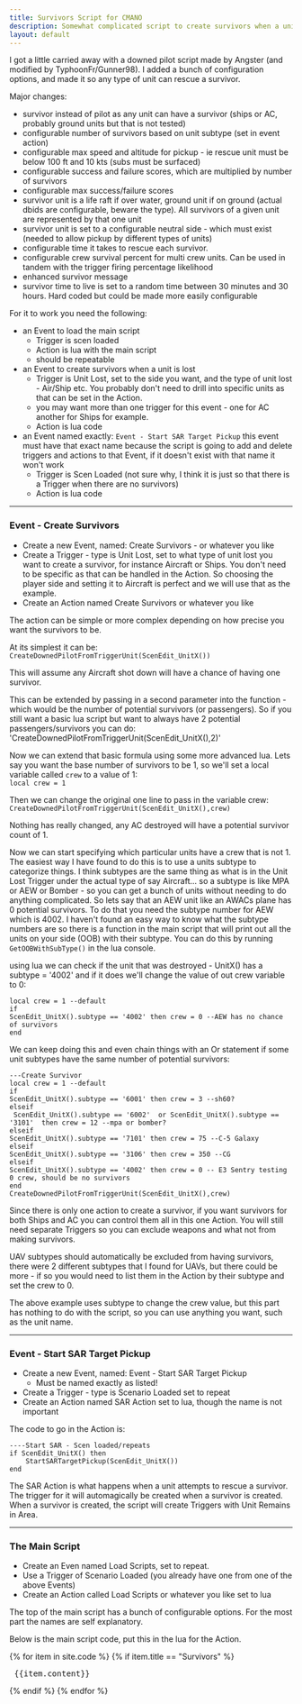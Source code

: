 ```yaml
---
title: Survivors Script for CMANO
description: Somewhat complicated script to create survivors when a unit such as an Aircraft is destroyed
layout: default
---
```


I got a little carried away with a downed pilot script made by Angster (and modified by TyphoonFr/Gunner98). I added a bunch of configuration options, and made it so any type of unit can rescue a survivor.

Major changes: 

- survivor instead of pilot as any unit can have a survivor (ships or AC, probably ground units but that is not tested) 
- configurable number of survivors based on unit subtype (set in event action) 
- configurable max speed and altitude for pickup - ie rescue unit must be below 100 ft and 10 kts (subs must be surfaced) 
- configurable success and failure scores, which are multiplied by number of survivors
- configurable max success/failure scores
- survivor unit is a life raft if over water, ground unit if on ground (actual dbids are configurable, beware the type). All survivors of a given unit are represented by that one unit 
- survivor unit is set to a configurable neutral side - which must exist (needed to allow pickup by different types of units) 
- configurable time it takes to rescue each survivor. 
- configurable crew survival percent for multi crew units. Can be used in tandem with the trigger firing percentage likelihood 
- enhanced survivor message 
- survivor time to live is set to a random time between 30 minutes and 30 hours. Hard coded but could be made more easily configurable 


For it to work you need the following:

- an Event to load the main script
	- Trigger is scen loaded
	- Action is lua with the main script
	- should be repeatable
- an Event to create survivors when a unit is lost	
	- Trigger is Unit Lost, set to the side you want, and the type of unit lost - Air/Ship etc. You probably don't need to drill into specific units as that can be set in the Action.
	- you may want more than one trigger for this event - one for AC another for Ships for example.
	- Action is lua code	
- an Event named exactly: `Event - Start SAR Target Pickup` this event must have that exact name because the script is going to add and delete triggers and actions to that Event, if it doesn't exist with that name it won't work
	- Trigger is Scen Loaded (not sure why, I think it is just so that there is a Trigger when there are no survivors)
	- Action is lua code


-----

### Event - Create Survivors

- Create a new Event, named: Create Survivors - or whatever you like
- Create a Trigger - type is Unit Lost, set to what type of unit lost you want to create a survivor, for instance Aircraft or Ships. You don't need to be specific as that can be handled in the Action. So choosing the player side and setting it to Aircraft is perfect and we will use that as the example.
- Create an Action named Create Survivors or whatever you like

The action can be simple or more complex depending on how precise you want the survivors to be.

At its simplest it can be:  
`CreateDownedPilotFromTriggerUnit(ScenEdit_UnitX())`

This will assume any Aircraft shot down will have a chance of having one survivor.

This can be extended by passing in a second parameter into the function - which would be the number of potential survivors (or passengers). So if you still want a basic lua script but want to always have 2 potential passengers/survivors you can do:
'CreateDownedPilotFromTriggerUnit(ScenEdit_UnitX(),2)'

Now we can extend that basic formula using some more advanced lua. Lets say you want the base number of survivors to be 1, so we'll set a local variable called `crew` to a value of 1:  
`local crew = 1`

Then we can change the original one line to pass in the variable crew:  
`CreateDownedPilotFromTriggerUnit(ScenEdit_UnitX(),crew)`

Nothing has really changed, any AC destroyed will have a potential survivor count of 1.

Now we can start specifying which particular units have a crew that is not 1. The easiest way I have found to do this is to use a units subtype to categorize things. I think subtypes are the same thing as what is in the Unit Lost Trigger under the actual type of say Aircraft... so a subtype is like MPA or AEW or Bomber - so you can get a bunch of units without needing to do anything complicated. So lets say that an AEW unit like an AWACs plane has 0 potential survivors. To do that you need the subtype number for AEW which is 4002. I haven't found an easy way to know what the subtype numbers are so there is a function in the main script that will print out all the units on your side (OOB) with their subtype. You can do this by running `GetOOBWithSubType()` in the lua console.

using lua we can check if the unit that was destroyed - UnitX() has a subtype = '4002' and if it does we'll change the value of out crew variable to 0:  
```
local crew = 1 --default
if 
ScenEdit_UnitX().subtype == '4002' then crew = 0 --AEW has no chance of survivors
end
```

We can keep doing this and even chain things with an Or statement if some unit subtypes have the same number of potential survivors:  

```
---Create Survivor
local crew = 1 --default
if 
ScenEdit_UnitX().subtype == '6001' then crew = 3 --sh60?
elseif 
 ScenEdit_UnitX().subtype == '6002'  or ScenEdit_UnitX().subtype == '3101'  then crew = 12 --mpa or bomber?
elseif 
ScenEdit_UnitX().subtype == '7101' then crew = 75 --C-5 Galaxy
elseif 
ScenEdit_UnitX().subtype == '3106' then crew = 350 --CG
elseif 
ScenEdit_UnitX().subtype == '4002' then crew = 0 -- E3 Sentry testing 0 crew, should be no survivors
end
CreateDownedPilotFromTriggerUnit(ScenEdit_UnitX(),crew)
```

Since there is only one action to create a survivor, if you want survivors for both Ships and AC you can control them all in this one Action. You will still need separate Triggers so you can exclude weapons and what not from making survivors.

UAV subtypes should automatically be excluded from having survivors, there were 2 different subtypes that I found for UAVs, but there could be more - if so you would need to list them in the Action by their subtype and set the crew to 0. 

The above example uses subtype to change the crew value, but this part has nothing to do with the script, so you can use anything you want, such as the unit name.

-----

### Event - Start SAR Target Pickup

- Create a new Event, named: Event - Start SAR Target Pickup
	- Must be named exactly as listed!
- Create a Trigger - type is Scenario Loaded set to repeat
- Create an Action named SAR Action set to lua, though the name is not important

The code to go in the Action is:
```
----Start SAR - Scen loaded/repeats
if ScenEdit_UnitX() then
    StartSARTargetPickup(ScenEdit_UnitX())
end
```

The SAR Action is what happens when a unit attempts to rescue a survivor. The trigger for it will automagically be created when a survivor is created. When a survivor is created, the script will create Triggers with Unit Remains in Area.

---

### The Main Script

- Create an Even named Load Scripts, set to repeat.
- Use a Trigger of Scenario Loaded (you already have one from one of the above Events)
- Create an Action called Load Scripts or whatever you like set to lua

The top of the main script has a bunch of configurable options. For the most part the names are self explanatory.

Below is the main script code, put this in the lua for the Action.


{% for item in site.code %}
{% if item.title == "Survivors" %}
<pre>
 {{item.content}}
</pre>
{% endif %}
{% endfor %}
 